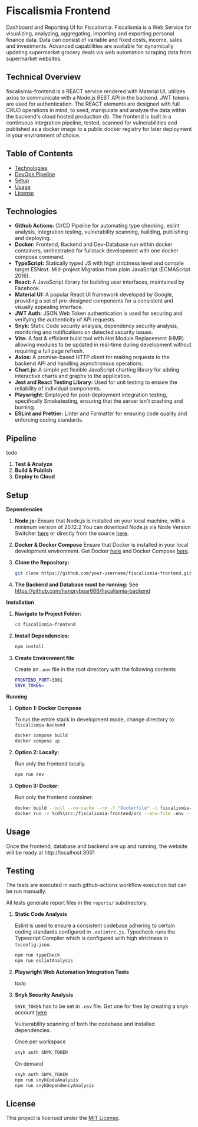 # Fiscalismia Frontend
Dashboard and Reporting UI for Fiscalismia.
Fiscalismia is a Web Service for visualizing, analyzing, aggregating, importing and exporting personal finance data. Data can consist of variable and fixed costs, income, sales and investments. Advanced capabilities are available for dynamically updating supermarket grocery deals via web automation scraping data from supermarket websites.

## Technical Overview

fiscalismia-frontend is a REACT service rendered with Material UI, utilizes axios to communicate with a Node.js REST API in the backend. JWT tokens are used for authentication.
The REACT elements are designed with full CRUD operations in mind, to seed, manipulate and analyze the data within the backend's cloud hosted production db.
The frontend is built in a continuous integration pipeline, tested, scanned for vulnerabilities and published as a docker image to a public docker registry for later deployment in your environment of choice.


## Table of Contents

- [Technologies](#technologies)
- [DevOps Pipeline](#pipeline)
- [Setup](#setup)
- [Usage](#usage)
- [License](#license)


## Technologies

- **Github Actions:** CI/CD Pipeline for automating type checking, eslint analysis, integration testing, vulnerability scanning, building, publishing and deploying.
- **Docker:** Frontend, Backend and Dev-Database run within docker containers, orchestrated for fullstack development with one docker compose command.
- **TypeScript:** Statically typed JS with high strictness level and compile target ESNext. Mid-project Migration from plain JavaScript (ECMAScript 2016).
- **React:** A JavaScript library for building user interfaces, maintained by Facebook.
- **Material UI:** A popular React UI framework developed by Google, providing a set of pre-designed components for a consistent and visually appealing interface.
- **JWT Auth:** JSON Web Token authentication is used for securing and verifying the authenticity of API requests.
- **Snyk:** Static Code security analysis, dependency security analysis, monitoring and notifications on detected security issues.
- **Vite:** A fast & efficient build tool with Hot Module Replacement (HMR) allowing modules to be updated in real-time during development without requiring a full page refresh.
- **Axios:** A promise-based HTTP client for making requests to the backend API and handling asynchronous operations.
- **Chart.js:** A simple yet flexible JavaScript charting library for adding interactive charts and graphs to the application.
- **Jest and React Testing Library:** Used for unit testing to ensure the reliability of individual components.
- **Playwright:** Employed for post-deployment integration testing, specifically Smoketesting, ensuring that the server isn't crashing and burning.
- **ESLint and Prettier:** Linter and Formatter for ensuring code quality and enforcing coding standards.

## Pipeline
todo
1. **Test & Analyze**
2. **Build & Publish**
3. **Deploy to Cloud**

## Setup

**Dependencies**

1. **Node.js:** Ensure that Node.js is installed on your local machine, with a minimum version of 20.12.2 You can download Node.js via Node Version Switcher [here](https://github.com/jasongin/nvs) or directly from the source [here](https://nodejs.org/).

2. **Docker & Docker Compose** Ensure that Docker is installed in your local development environment. Get Docker [here](https://docs.docker.com/get-docker/) and Docker Compose [here](https://docs.docker.com/compose/install/).

3. **Clone the Repository:**
   ```bash
   git clone https://github.com/your-username/fiscalismia-frontend.git
   ```

4. **The Backend and Database must be running:**
   See https://github.com/hangrybear666/fiscalismia-backend

**Installation**

1. **Navigate to Project Folder:**

   ```bash
   cd fiscalismia-frontend
   ```

2. **Install Dependencies:**

   ```bash
   npm install
   ```

3. **Create Environment file**

   Create an `.env` file in the root directory with the following contents

   ```bash
   FRONTEND_PORT=3001
   SNYK_TOKEN=
   ```

**Running**

1. **Option 1: Docker Compose**

   To run the entire stack in development mode, change directory to `fiscalismia-backend`

   ```bash
   docker compose build
   docker compose up
   ```

2. **Option 2: Locally:**

   Run only the frontend locally.
   ```bash
   npm run dev
   ```

3. **Option 3: Docker:**

   Run only the frontend container.
   ```bash
   docker build --pull --no-cache --rm -f "Dockerfile" -t fiscalismia-frontend:latest "."
   docker run -v %cd%\src:/fiscalismia-frontend/src --env-file .env --rm -it -p 3001:3001 --name fiscalismia-frontend fiscalismia-frontend:latest
   ```

## Usage

Once the frontend, database and backend are up and running, the website will be ready at http://localhost:3001

## Testing

The tests are executed in each github-actions workflow execution but can be run manually.

All tests generate report files in the `reports/` subdirectory.

1. **Static Code Analysis**

   Eslint is used to ensure a consistent codebase adhering to certain coding standards configured in `.eslintrc.js`.
   Typecheck runs the Typescript Compiler which is configured with high strictness in `tsconfig.json`.


   ```bash
   npm run typeCheck
   npm run eslintAnalysis
   ```

2. **Playwright Web Automation Integration Tests**

   todo


3. **Snyk Security Analysis**

   `SNYK_TOKEN` has to be set in `.env` file.
   Get one for free by creating a snyk account [here](https://app.snyk.io/login)

   Vulnerability scanning of both the codebase and installed dependencies.

   Once per workspace
   ```bash
   snyk auth SNYK_TOKEN
   ```

   On demand
   ```bash
   snyk auth SNYK_TOKEN
   npm run snykCodeAnalysis
   npm run snykDependencyAnalysis
   ```

## License

This project is licensed under the [MIT License](LICENSE).
